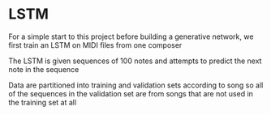 # LSTM

For a simple start to this project before building a generative network, we first train an LSTM on MIDI files from one composer

The LSTM is given sequences of 100 notes and attempts to predict the next note in the sequence

Data are partitioned into training and validation sets according to song so all of the sequences in the validation set are from songs that are not used in the training set at all

